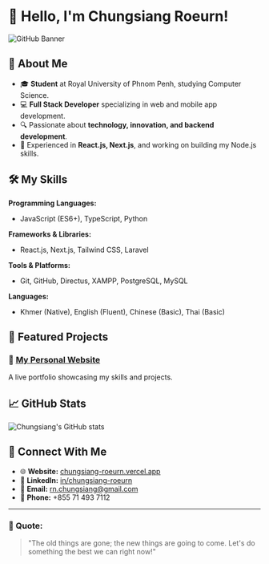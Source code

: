# 👋 Hello, I'm Chungsiang Roeurn!

![GitHub Banner](https://via.placeholder.com/1200x400.png?text=Welcome+to+my+GitHub+Profile!)

## 🌟 About Me

- 🎓 **Student** at Royal University of Phnom Penh, studying Computer Science.
- 💻 **Full Stack Developer** specializing in web and mobile app development.
- 🔍 Passionate about **technology, innovation, and backend development**.
- 🌟 Experienced in **React.js, Next.js**, and working on building my Node.js skills.

## 🛠️ My Skills

**Programming Languages:**
- JavaScript (ES6+), TypeScript, Python

**Frameworks & Libraries:**
- React.js, Next.js, Tailwind CSS, Laravel

**Tools & Platforms:**
- Git, GitHub, Directus, XAMPP, PostgreSQL, MySQL

**Languages:**
- Khmer (Native), English (Fluent), Chinese (Basic), Thai (Basic)

## 📂 Featured Projects

### 🚀 [My Personal Website](https://chungsiang-roeurn.vercel.app/)
A live portfolio showcasing my skills and projects.

## 📈 GitHub Stats
![Chungsiang's GitHub stats](https://github-readme-stats.vercel.app/api?username=ChungsiangRoeurn&show_icons=true&theme=radical)

## 🤝 Connect With Me

- 🌐 **Website:** [chungsiang-roeurn.vercel.app](https://chungsiang-roeurn.vercel.app/)
- 💼 **LinkedIn:** [in/chungsiang-roeurn](https://www.linkedin.com/in/chungsiang-roeurn-%E9%99%88%E4%BF%8A%E7%A5%A5-0457402b9/)
- 📧 **Email:** rn.chungsiang@gmail.com
- 📱 **Phone:** +855 71 493 7112

---

### 🌟 Quote:
> "The old things are gone; the new things are going to come. Let's do something the best we can right now!"
